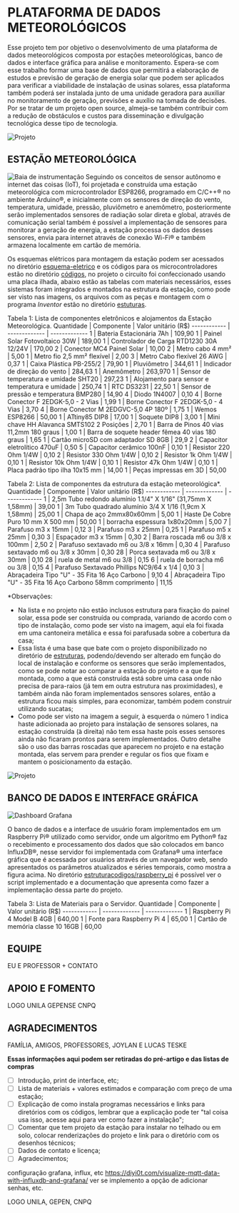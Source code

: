 # PLATAFORMA DE DADOS METEOROLÓGICOS
Esse projeto tem por objetivo o desenvolvimento de uma plataforma de dados meteorológicos composta por estações meteorológicas, banco de dados e interface gráfica para análise e monitoramento. Espera-se com esse trabalho formar uma base de dados que permitirá a elaboração de estudos e previsão de geração de energia solar que podem ser aplicados para verificar a viabilidade de instalação de usinas solares, essa plataforma também poderá ser instalada junto de uma unidade geradora para auxiliar no monitoramento de geração, previsões e auxílio na tomada de decisões. Por se tratar de um projeto open source, almeja-se também contribuir com a redução de obstáculos e custos para disseminação e divulgação tecnológica desse tipo de tecnologia.

![Projeto](./projeto.jpg)

## ESTAÇÃO METEOROLÓGICA
![Baia de instrumentação](./baia-de-instrumentos.jpg)
Seguindo os conceitos de sensor autônomo e internet das coisas (IoT), foi projetada e construída uma estação meteorológica com microcontrolador ESP8266, programado em C/C++® no ambiente Arduino®, e inicialmente com os sensores de direção do vento, temperatura, umidade, pressão, pluviômetro e anemômetro, posteriormente serão implementados sensores de radiação solar direta e global, através de comunicação serial também é possível a implementação de sensores para monitorar a geração de energia, a estação processa os dados desses sensores, envia para internet através de conexão Wi-Fi® e também armazena localmente em cartão de memória.

Os esquemas elétricos para montagem da estação podem ser acessados no diretório [esquema-eletrico](./esquema-eletrico) e os códigos para os microcontroladores estão no diretório [códigos](./codigos), no projeto o circuito foi confeccionado usando uma placa ilhada, abaixo estão as tabelas com materiais necessários, esses sistemas foram integrados e montados na estrutura da estação, como pode ser visto nas imagens, os arquivos com as peças e montagem com o programa *Inventor* estão no diretório [estuturas](./estuturas).

Tabela 1: Lista de componentes eletrônicos e alojamentos da Estação Meteorológica.
Quantidade | Componente | Valor unitário (R$)
------------ | ------------- | -------------
1 | Bateria Estacionária 7Ah | 109,90
1 | Painel Solar Fotovoltaico 30W | 189,00
1 | Controlador de Carga RTD1230 30A 12/24V | 170,00
2 | Conector MC4 Painel Solar | 10,00
2 | Metro cabo 4 mm² | 5,00
1 | Metro fio 2,5 mm² flexível | 2,00
3 | Metro Cabo flexível 26 AWG | 0,37
1 | Caixa Plástica PB-255/2 | 79,90
1 | Pluviômetro | 344,61
1 | Indicador de direção do vento | 284,63
1 | Anemômetro | 263,970
1 | Sensor de temperatura e umidade SHT20 | 297,23
1 | Alojamento para sensor e temperatura e umidade | 250,74
1 | RTC DS3231 | 22,50
1 | Sensor de pressão e temperatura BMP280 | 14,90
4 | Diodo 1N4007 | 0,10
4 | Borne Conector F 2EDGK-5,0 - 2 Vias | 1,99
1 | Borne Conector F 2EDGK-5,0 - 4 Vias | 3,70
4 | Borne Conector M 2EDGVC-5,0 4P 180º | 1,75
1 | Wemos ESP8266 | 50,00
1 | ATtiny85 DIP8 | 17,00
1 | Soquete DIP8 | 3,00
1 | Mini chave HH Alavanca SMTS102 2 Posições | 2,70
1 | Barra de Pinos 40 vias 11,2mm 180 graus | 1,00
1 | Barra de soquete header fêmea 40 vias 180 graus | 1,65
1 | Cartão microSD com adaptador SD 8GB | 29,9
2 | Capacitor eletrolítico 470uF | 0,50
5 | Capacitor cerâmico 100nF | 0,10
1 | Resistor 220 Ohm 1/4W | 0,10
2 | Resistor 330 Ohm 1/4W | 0,10
2 | Resistor 1k Ohm 1/4W | 0,10
1 | Resistor 10k Ohm 1/4W | 0,10
1 | Resistor 47k Ohm 1/4W | 0,10
1 | Placa padrão tipo ilha 10x15 mm | 14,00
1 | Peças impressas em 3D | 50,00


Tabela 2: Lista de componentes da estrutura da estação meteorológica*.
Quantidade | Componente | Valor unitário (R$)
------------ | ------------- | -------------
1 | 2,5m Tubo redondo alumínio 1.1/4" X 1/16" (31,75mm X 1,58mm) | 39,00
1 | 3m Tubo quadrado alumínio 3/4 X 1/16 (1,9cm X 1,58mm) | 25,00
1 | Chapa de aço 2mmx80x60mm | 5,00
1 | Haste De Cobre Puro 10 mm X 500 mm | 50,00
1 | borracha espessura 1x80x20mm | 5,00
7 | Parafuso m3 x 15mm | 0,12
3 | Parafuso m3 x 25mm | 0,25
1 | Parafuso m5 x 25mm | 0,30
3 | Espaçador m3 x 15mm | 0,30
2 | Barra roscada m6 ou 3/8 x 100mm | 2,50
2 | Parafuso sextavado m6 ou 3/8 x 16mm | 0,30
4 | Parafuso sextavado m6 ou 3/8 x 30mm | 0,30
28 | Porca sextavada m6 ou 3/8 x 30mm | 0,10
28 | ruela de metal m6 ou 3/8 | 0,15
6 | ruela de borracha m6 ou 3/8 | 0,15
4 | Parafuso Sextavado Phillips NC9/64 x 1/4 | 0,10
3 | Abraçadeira Tipo "U" - 35 Fita 16 Aço Carbono | 9,10
4 | Abraçadeira Tipo "U" - 35 Fita 16 Aço Carbono 58mm comprimento | 11,15

*Observações:
* Na lista e no projeto não estão inclusos estrutura para fixação do painel solar, essa pode ser construída ou comprada, variando de acordo com o tipo de instalação, como pode ser visto na imagem, aqui ela foi fixada em uma cantoneira metálica e essa foi parafusada sobre a cobertura da casa;
* Essa lista é uma base que bate com o projeto disponibilizado no diretório de [estruturas](./Estruturas), podendo/devendo ser alterado em função do local de instalação e conforme os sensores que serão implementados, como se pode notar ao comparar a estação do projeto e a que foi montada, como a que está construída está sobre uma casa onde não precisa de para-raios (já tem em outra estrutura nas proximidades), e também ainda não foram implementados sensores solares, então a estrutura ficou mais simples, para economizar, também podem construir utilizando sucatas;
* Como pode ser visto na imagem a seguir, à esquerda o número 1 indica haste adicionada ao projeto para instalação de sensores solares, na estação construída (à direita) não tem essa haste pois esses sensores ainda não ficaram prontos para serem implementados. Outro detalhe são o uso das barras roscadas que aparecem no projeto e na estação montada, elas servem para prender e regular os fios que fixam e mantem o posicionamento da estação.

![Projeto](./projeto-2.png)

## BANCO DE DADOS E INTERFACE GRÁFICA

![Dashboard Grafana](./grafana.png)

O banco de dados e a interface de usuário foram implementados em um Raspberry Pi® utilizado como servidor, onde um algoritmo em Python® faz o recebimento e processamento dos dados que são colocados em banco InfluxDB®, nesse servidor foi implementada com Grafana® uma interface gráfica que é acessada por usuários através de um navegador web, sendo apresentados os parâmetros atualizados e séries temporais, como mostra a figura acima. No diretório [estruturacodigos/raspberry_pi](./raspberry_pi) é possível ver o script implementado e a documentação que apresenta como fazer a implementação dessa parte do projeto.

Tabela 3: Lista de Materiais para o Servidor.
Quantidade | Componente | Valor unitário (R$)
------------ | ------------- | -------------
1 | Raspberry Pi 4 Model B 4GB | 640,00
1 | Fonte para Raspberry Pi 4 | 65,00
1 | Cartão de memória classe 10 16GB | 60,00

## EQUIPE

EU E PROFESSOR + CONTATO

## APOIO E FOMENTO

LOGO UNILA GEPENSE CNPQ

## AGRADECIMENTOS
FAMÍLIA, AMIGOS, PROFESSORES, JOYLAN E LUCAS TESKE










**Essas informações aqui podem ser retiradas do pré-artigo e das listas de compras**
- [ ] Introdução, print de interface, etc;
- [ ] Lista de materiais + valores estimados e comparação com preço de uma estação;
- [ ] Explicação de como instala programas necessários e links para diretórios com os códigos, lembrar que a explicação pode ter "tal coisa usa isso, acesse aqui para ver como fazer a instalação";
- [ ] Comentar que tem projeto da estação para instalar no telhado ou em solo, colocar renderizações do projeto e link para o diretório com os desenhos técnicos;
- [ ] Dados de contato e licença;
- [ ] Agradecimentos;

configuração grafana, influx, etc
https://diyi0t.com/visualize-mqtt-data-with-influxdb-and-grafana/
ver se implemento a opção de adicionar senhas, etc.

LOGO UNILA, GEPEN, CNPQ


